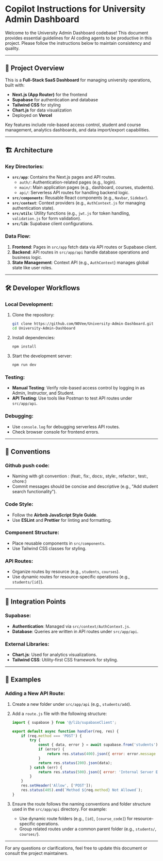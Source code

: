 # Copilot Instructions for University Admin Dashboard

Welcome to the University Admin Dashboard codebase! This document provides essential guidelines for AI coding agents to be productive in this project. Please follow the instructions below to maintain consistency and quality.

---

## 📂 Project Overview

This is a **Full-Stack SaaS Dashboard** for managing university operations, built with:
- **Next.js (App Router)** for the frontend
- **Supabase** for authentication and database
- **Tailwind CSS** for styling
- **Chart.js** for data visualization
- Deployed on **Vercel**

Key features include role-based access control, student and course management, analytics dashboards, and data import/export capabilities.

---

## 🏗️ Architecture

### Key Directories:
- **`src/app`**: Contains the Next.js pages and API routes.
  - `auth/`: Authentication-related pages (e.g., login).
  - `main/`: Main application pages (e.g., dashboard, courses, students).
  - `api/`: Serverless API routes for handling backend logic.
- **`src/components`**: Reusable React components (e.g., `Navbar`, `Sidebar`).
- **`src/context`**: Context providers (e.g., `AuthContext.js` for managing authentication state).
- **`src/utils`**: Utility functions (e.g., `jwt.js` for token handling, `validation.js` for form validation).
- **`src/lib`**: Supabase client configurations.

### Data Flow:
1. **Frontend**: Pages in `src/app` fetch data via API routes or Supabase client.
2. **Backend**: API routes in `src/app/api` handle database operations and business logic.
3. **State Management**: Context API (e.g., `AuthContext`) manages global state like user roles.

---

## 🛠️ Developer Workflows

### Local Development:
1. Clone the repository:
   ```bash
   git clone https://github.com/N0Vee/University-Admin-Dashboard.git
   cd University-Admin-Dashboard
   ```
2. Install dependencies:
   ```bash
   npm install
   ```
3. Start the development server:
   ```bash
   npm run dev
   ```

### Testing:
- **Manual Testing**: Verify role-based access control by logging in as Admin, Instructor, and Student.
- **API Testing**: Use tools like Postman to test API routes under `src/app/api`.

### Debugging:
- Use `console.log` for debugging serverless API routes.
- Check browser console for frontend errors.

---

## 📏 Conventions

### Github push code:
- Naming with git convention : (feat:, fix:, docs:, style:, refactor:, test:, chore:)
- Commit messages should be concise and descriptive (e.g., "Add student search functionality").


### Code Style:
- Follow the **Airbnb JavaScript Style Guide**.
- Use **ESLint** and **Prettier** for linting and formatting.

### Component Structure:
- Place reusable components in `src/components`.
- Use Tailwind CSS classes for styling.

### API Routes:
- Organize routes by resource (e.g., `students`, `courses`).
- Use dynamic routes for resource-specific operations (e.g., `students/[id]`).

---

## 🔗 Integration Points

### Supabase:
- **Authentication**: Managed via `src/context/AuthContext.js`.
- **Database**: Queries are written in API routes under `src/app/api`.

### External Libraries:
- **Chart.js**: Used for analytics visualizations.
- **Tailwind CSS**: Utility-first CSS framework for styling.

---

## 📝 Examples

### Adding a New API Route:
1. Create a new folder under `src/app/api` (e.g., `students/add`).
2. Add a `route.js` file with the following structure:
   ```javascript
   import { supabase } from '@/lib/supabaseClient';

   export default async function handler(req, res) {
       if (req.method === 'POST') {
           try {
               const { data, error } = await supabase.from('students').insert(req.body);
               if (error) {
                   return res.status(400).json({ error: error.message });
               }
               return res.status(200).json(data);
           } catch (err) {
               return res.status(500).json({ error: 'Internal Server Error' });
           }
       }
       res.setHeader('Allow', ['POST']);
       res.status(405).end(`Method ${req.method} Not Allowed`);
   }
   ```

3. Ensure the route follows the naming conventions and folder structure used in the `src/app/api` directory. For example:
   - Use dynamic route folders (e.g., `[id]`, `[course_code]`) for resource-specific operations.
   - Group related routes under a common parent folder (e.g., `students/`, `courses/`).

---

For any questions or clarifications, feel free to update this document or consult the project maintainers.
